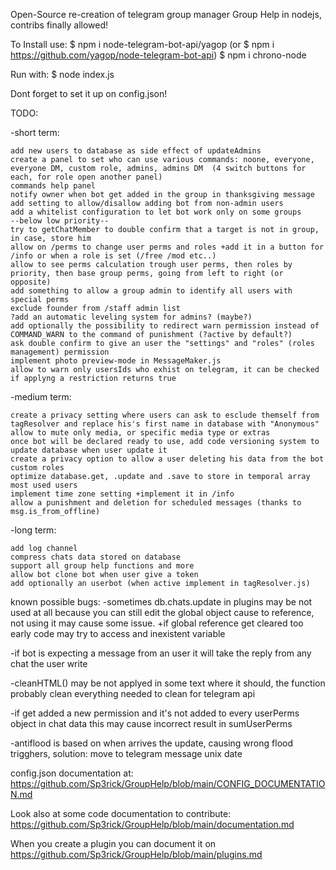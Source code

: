 Open-Source re-creation of telegram group manager Group Help in nodejs, contribs finally allowed!

To Install use:
$ npm i node-telegram-bot-api/yagop (or $ npm i https://github.com/yagop/node-telegram-bot-api)
$ npm i chrono-node

Run with:
$ node index.js

Dont forget to set it up on config.json!

TODO:

-short term:

    add new users to database as side effect of updateAdmins
    create a panel to set who can use various commands: noone, everyone, everyone DM, custom role, admins, admins DM  (4 switch buttons for each, for role open another panel)
    commands help panel
    notify owner when bot get added in the group in thanksgiving message
    add setting to allow/disallow adding bot from non-admin users
    add a whitelist configuration to let bot work only on some groups
    --below low priority--
    try to getChatMember to double confirm that a target is not in group, in case, store him
    allow on /perms to change user perms and roles +add it in a button for /info or when a role is set (/free /mod etc..)
    allow to see perms calculation trough user perms, then roles by priority, then base group perms, going from left to right (or opposite)
    add something to allow a group admin to identify all users with special perms
    exclude founder from /staff admin list
    ?add an automatic leveling system for admins? (maybe?)
    add optionally the possibility to redirect warn permission instead of COMMAND_WARN to the command of punishment (?active by default?)
    ask double confirm to give an user the "settings" and "roles" (roles management) permission
    implement photo preview-mode in MessageMaker.js
    allow to warn only usersIds who exhist on telegram, it can be checked if applyng a restriction returns true

-medium term:

    create a privacy setting where users can ask to esclude themself from tagResolver and replace his's first name in database with "Anonymous"
    allow to mute only media, or specific media type or extras
    once bot will be declared ready to use, add code versioning system to update database when user update it
    create a privacy option to allow a user deleting his data from the bot
    custom roles
    optimize database.get, .update and .save to store in temporal array most used users
    implement time zone setting +implement it in /info
    allow a punishment and deletion for scheduled messages (thanks to msg.is_from_offline)

-long  term:

    add log channel
    compress chats data stored on database
    support all group help functions and more
    allow bot clone bot when user give a token
    add optionally an userbot (when active implement in tagResolver.js)

known possible bugs:
-sometimes db.chats.update in plugins may be not used at all because you can still edit the global object cause to reference, not using it may cause some issue. +if global reference get cleared too early code may try to access and inexistent variable

-if bot is expecting a message from an user it will take the reply from any chat the user write

-cleanHTML() may be not applyed in some text where it should, the function probably clean everything needed to clean for telegram api

-if get added a new permission and it's not added to every userPerms object in chat data this may cause incorrect result in sumUserPerms

-antiflood is based on when arrives the update, causing wrong flood trigghers, solution: move to telegram message unix date


config.json documentation at: https://github.com/Sp3rick/GroupHelp/blob/main/CONFIG_DOCUMENTATION.md

Look also at some code documentation to contribute: https://github.com/Sp3rick/GroupHelp/blob/main/documentation.md

When you create a plugin you can document it on https://github.com/Sp3rick/GroupHelp/blob/main/plugins.md
